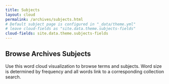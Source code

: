 ```yaml
---
title: Subjects
layout: cloud
permalink: /archives/subjects.html
# Default subject page is configured in "_data/theme.yml"
# leave cloud-fields as "site.data.theme.subjects-fields"
cloud-fields: site.data.theme.subjects-fields
---
```


## Browse Archives Subjects

Use this word cloud visualization to browse terms and subjects.
Word size is determined by frequency and all words link to a corresponding collection search.
